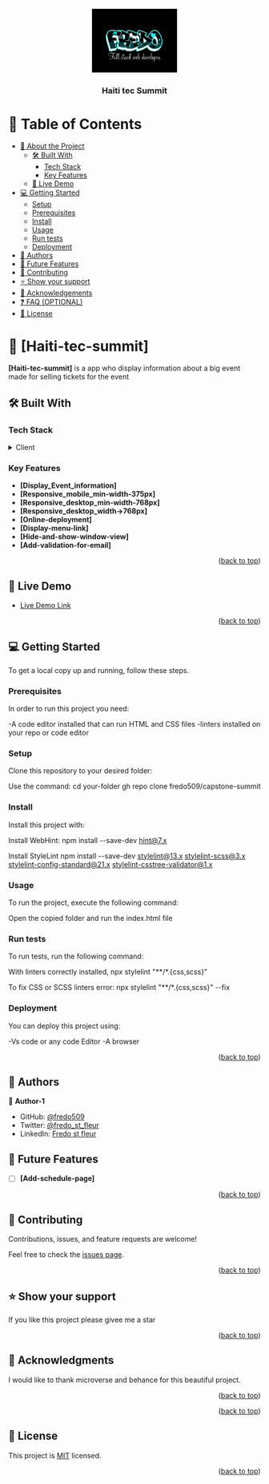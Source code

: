 <a name="readme-top"></a>

<div align="center">
  <img src="./images/projectLogo.png" alt="logo" width="170"  height="auto" />
  <br/>

  <h3><b>Haiti tec Summit </b></h3>

</div>



# 📗 Table of Contents

- [📖 About the Project](#about-project)
  - [🛠 Built With](#built-with)
    - [Tech Stack](#tech-stack)
    - [Key Features](#key-features)
  - [🚀 Live Demo](#live-demo)
- [💻 Getting Started](#getting-started)
  - [Setup](#setup)
  - [Prerequisites](#prerequisites)
  - [Install](#install)
  - [Usage](#usage)
  - [Run tests](#run-tests)
  - [Deployment](#triangular_flag_on_post-deployment)
- [👥 Authors](#authors)
- [🔭 Future Features](#future-features)
- [🤝 Contributing](#contributing)
- [⭐️ Show your support](#support)
- [🙏 Acknowledgements](#acknowledgements)
- [❓ FAQ (OPTIONAL)](#faq)
- [📝 License](#license)



# 📖 [Haiti-tec-summit] <a name="about-project"></a>


**[Haiti-tec-summit]** is a app who display information about a big event made for selling tickets for the event  


## 🛠 Built With <a name="built-with"></a>

### Tech Stack <a name="tech-stack"></a>


<details>
  <summary>Client</summary>
  <ul>
    <li>Html</li>
  </ul>
  <ul>
    <li>Css</li>
  </ul>
  <ul>
    <li>Javascript</li>
  </ul>
</details>


### Key Features <a name="key-features"></a>



- **[Display_Event_information]**
- **[Responsive_mobile_min-width-375px]**
- **[Responsive_desktop_min-width-768px]**
- **[Responsive_desktop_width->768px]**
- **[Online-deployment]**
- **[Display-menu-link]**
- **[Hide-and-show-window-view]**
- **[Add-validation-for-email]**


<p align="right">(<a href="#readme-top">back to top</a>)</p>


## 🚀 Live Demo <a name="live-demo"></a>

- [Live Demo Link](https://fredo509.github.io/capstone-summit/)

<p align="right">(<a href="#readme-top">back to top</a>)</p>



## 💻 Getting Started <a name="getting-started"></a>


To get a local copy up and running, follow these steps.

### Prerequisites

In order to run this project you need:

-A code editor installed that can run HTML and CSS files 
-linters installed on your repo or code editor

### Setup

Clone this repository to your desired folder:

Use the command: 
 cd your-folder
gh repo clone fredo509/capstone-summit

### Install

Install this project with:

Install WebHint: npm install --save-dev hint@7.x

Install StyleLint npm install --save-dev stylelint@13.x stylelint-scss@3.x stylelint-config-standard@21.x stylelint-csstree-validator@1.x

### Usage

To run the project, execute the following command:

Open the copied folder and run the index.html file

### Run tests

To run tests, run the following command:

With linters correctly installed, npx stylelint "**/*.{css,scss}"

To fix CSS or SCSS linters error: npx stylelint "**/*.{css,scss}" --fix

### Deployment

You can deploy this project using:

-Vs code or any code Editor
-A browser

<p align="right">(<a href="#readme-top">back to top</a>)</p>


## 👥 Authors <a name="authors"></a>



👤 **Author-1**

- GitHub: [@fredo509](https://github.com/fredo509)
- Twitter: [@fredo_st_fleur](https://twitter.com/Fredo_st_fleur?t=OEPwMJjspBTEnTevArv0HA&s=09)
- LinkedIn: [Fredo st fleur](https://www.linkedin.com/in/fredo-st-fleur-0b41a122a)

## 🔭 Future Features <a name="future-features"></a>



- [ ] **[Add-schedule-page]**


<p align="right">(<a href="#readme-top">back to top</a>)</p>


## 🤝 Contributing <a name="contributing"></a>

Contributions, issues, and feature requests are welcome!

Feel free to check the [issues page](../../issues/).

<p align="right">(<a href="#readme-top">back to top</a>)</p>


## ⭐️ Show your support <a name="support"></a>


If you like this project please givee me a star

<p align="right">(<a href="#readme-top">back to top</a>)</p>



## 🙏 Acknowledgments <a name="acknowledgements"></a>


I would like to thank microverse and behance for this beautiful project.

<p align="right">(<a href="#readme-top">back to top</a>)</p>


<p align="right">(<a href="#readme-top">back to top</a>)</p>



## 📝 License <a name="license"></a>

This project is [MIT](./LICENSE) licensed.


<p align="right">(<a href="#readme-top">back to top</a>)</p>
